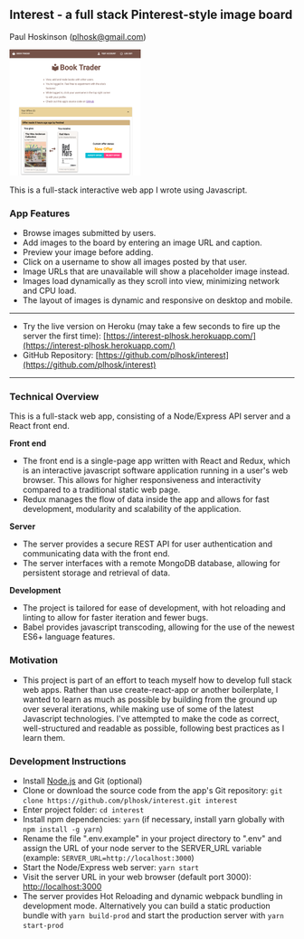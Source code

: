 ## Interest - a full stack Pinterest-style image board
Paul Hoskinson (plhosk@gmail.com)

![Interest app screenshot](https://raw.githubusercontent.com/plhosk/temp/master/screenshot-book-trader.png)

This is a full-stack interactive web app I wrote using Javascript.

### App Features
- Browse images submitted by users.
- Add images to the board by entering an image URL and caption.
- Preview your image before adding.
- Click on a username to show all images posted by that user.
- Image URLs that are unavailable will show a placeholder image instead.
- Images load dynamically as they scroll into view, minimizing network and CPU load.
- The layout of images is dynamic and responsive on desktop and mobile.

---

- Try the live version on Heroku (may take a few seconds to fire up the server the first time): [https://interest-plhosk.herokuapp.com/](https://interest-plhosk.herokuapp.com/)
- GitHub Repository: [https://github.com/plhosk/interest](https://github.com/plhosk/interest)

---

### Technical Overview
This is a full-stack web app, consisting of a Node/Express API server and a React front end.

**Front end** 
- The front end is a single-page app written with React and Redux, which is an interactive javascript software application running in a user's web browser. This allows for higher responsiveness and interactivity compared to a traditional static web page.
- Redux manages the flow of data inside the app and allows for fast development, modularity and scalability of the application.

**Server**
- The server provides a secure REST API for user authentication and communicating data with the front end.
- The server interfaces with a remote MongoDB database, allowing for persistent storage and retrieval of data.

**Development**
- The project is tailored for ease of development, with hot reloading and linting to allow for faster iteration and fewer bugs.
- Babel provides javascript transcoding, allowing for the use of the newest ES6+ language features.

### Motivation
- This project is part of an effort to teach myself how to develop full stack web apps. Rather than use create-react-app or another boilerplate, I wanted to learn as much as possible by building from the ground up over several iterations, while making use of some of the latest Javascript technologies. I've attempted to make the code as correct, well-structured and readable as possible, following best practices as I learn them.

### Development Instructions
- Install [Node.js](https://nodejs.org/en/) and Git (optional)
- Clone or download the source code from the app's Git repository: `git clone https://github.com/plhosk/interest.git interest`
- Enter project folder: `cd interest`
- Install npm dependencies: `yarn` (if necessary, install yarn globally with `npm install -g yarn`)
- Rename the file ".env.example" in your project directory to ".env" and assign the URL of your node server to the SERVER_URL variable (example: `SERVER_URL=http://localhost:3000`)
- Start the Node/Express web server: `yarn start`
- Visit the server URL in your web browser (default port 3000): [http://localhost:3000](http://localhost:3000)
- The server provides Hot Reloading and dynamic webpack bundling in development mode. Alternatively you can build a static production bundle with `yarn build-prod` and start the production server with `yarn start-prod`
